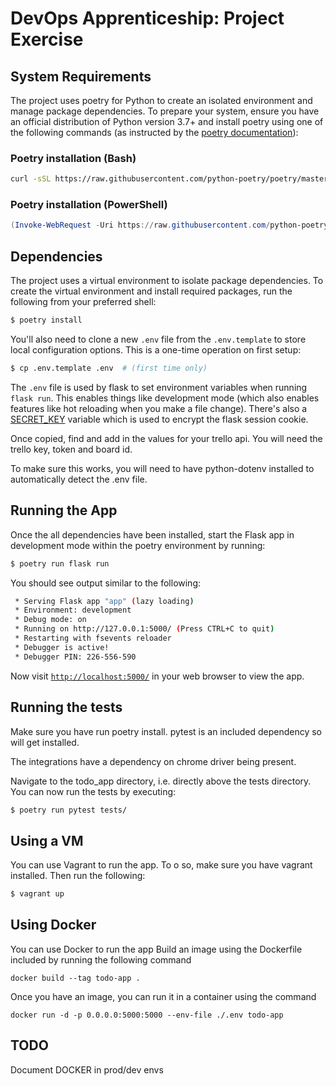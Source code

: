 # DevOps Apprenticeship: Project Exercise

## System Requirements

The project uses poetry for Python to create an isolated environment and manage package dependencies. To prepare your system, ensure you have an official distribution of Python version 3.7+ and install poetry using one of the following commands (as instructed by the [poetry documentation](https://python-poetry.org/docs/#system-requirements)):

### Poetry installation (Bash)

```bash
curl -sSL https://raw.githubusercontent.com/python-poetry/poetry/master/get-poetry.py | python
```

### Poetry installation (PowerShell)

```powershell
(Invoke-WebRequest -Uri https://raw.githubusercontent.com/python-poetry/poetry/master/get-poetry.py -UseBasicParsing).Content | python
```

## Dependencies

The project uses a virtual environment to isolate package dependencies. To create the virtual environment and install required packages, run the following from your preferred shell:

```bash
$ poetry install
```

You'll also need to clone a new `.env` file from the `.env.template` to store local configuration options. This is a one-time operation on first setup:

```bash
$ cp .env.template .env  # (first time only)
```

The `.env` file is used by flask to set environment variables when running `flask run`. This enables things like development mode (which also enables features like hot reloading when you make a file change). There's also a [SECRET_KEY](https://flask.palletsprojects.com/en/1.1.x/config/#SECRET_KEY) variable which is used to encrypt the flask session cookie.

Once copied, find and add in the values for your trello api. You will need the trello key, token and board id. 

To make sure this works, you will need to have python-dotenv installed to automatically detect the .env file.

## Running the App

Once the all dependencies have been installed, start the Flask app in development mode within the poetry environment by running:
```bash
$ poetry run flask run
```

You should see output similar to the following:
```bash
 * Serving Flask app "app" (lazy loading)
 * Environment: development
 * Debug mode: on
 * Running on http://127.0.0.1:5000/ (Press CTRL+C to quit)
 * Restarting with fsevents reloader
 * Debugger is active!
 * Debugger PIN: 226-556-590
```
Now visit [`http://localhost:5000/`](http://localhost:5000/) in your web browser to view the app.

## Running the tests

Make sure you have run poetry install. pytest is an included dependency so will get installed. 

The integrations have a dependency on chrome driver being present. 

Navigate to the todo_app directory, i.e. directly above the tests directory. You can now run the tests by executing:
```bash
$ poetry run pytest tests/
```

## Using a VM
You can use Vagrant to run the app. To o so, make sure you have vagrant installed. Then run the following:
```bash
$ vagrant up
```

## Using Docker
You can use Docker to run the app
Build an image using the Dockerfile included by running the following command
```
docker build --tag todo-app .
```
Once you have an image, you can run it in a container using the command
```
docker run -d -p 0.0.0.0:5000:5000 --env-file ./.env todo-app 
```

## TODO

Document DOCKER in prod/dev envs

